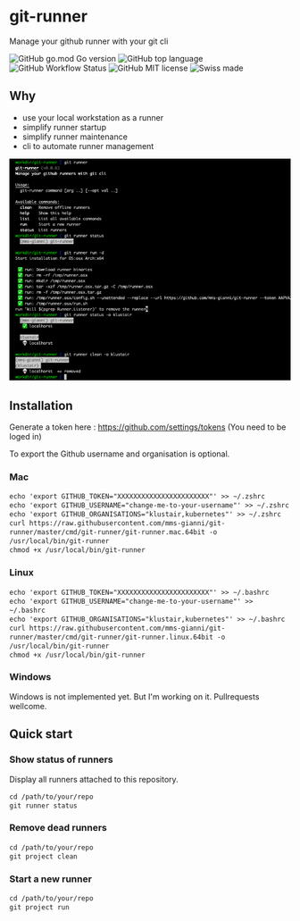 # git-runner
Manage your github runner with your git cli

![GitHub go.mod Go version](https://img.shields.io/github/go-mod/go-version/mms-gianni/git-runner)
![GitHub top language](https://img.shields.io/github/languages/top/mms-gianni/git-runner)
![GitHub Workflow Status](https://img.shields.io/github/workflow/status/mms-gianni/git-runner/Upload%20Release%20Asset)
![GitHub MIT license](https://img.shields.io/github/license/mms-gianni/git-runner)
![Swiss made](https://img.shields.io/badge/swiss%20made-100%25-red)
## Why
- use your local workstation as a runner
- simplify runner startup
- simplify runner maintenance
- cli to automate runner management

![Screenshot](docs/img/screenshot.png?raw=true "Screenshot")

## Installation
Generate a token here : https://github.com/settings/tokens (You need to be loged in)

To export the Github username and organisation is optional. 
### Mac
```
echo 'export GITHUB_TOKEN="XXXXXXXXXXXXXXXXXXXXXXX"' >> ~/.zshrc
echo 'export GITHUB_USERNAME="change-me-to-your-username"' >> ~/.zshrc
echo 'export GITHUB_ORGANISATIONS="klustair,kubernetes"' >> ~/.zshrc
curl https://raw.githubusercontent.com/mms-gianni/git-runner/master/cmd/git-runner/git-runner.mac.64bit -o /usr/local/bin/git-runner
chmod +x /usr/local/bin/git-runner
```

### Linux 
```
echo 'export GITHUB_TOKEN="XXXXXXXXXXXXXXXXXXXXXXX"' >> ~/.bashrc
echo 'export GITHUB_USERNAME="change-me-to-your-username"' >> ~/.bashrc
echo 'export GITHUB_ORGANISATIONS="klustair,kubernetes"' >> ~/.bashrc
curl https://raw.githubusercontent.com/mms-gianni/git-runner/master/cmd/git-runner/git-runner.linux.64bit -o /usr/local/bin/git-runner
chmod +x /usr/local/bin/git-runner
```

### Windows
Windows is not implemented yet. But I'm working on it. Pullrequests wellcome. 

## Quick start

### Show status of runners
Display all runners attached to this repository.
```
cd /path/to/your/repo
git runner status
```

### Remove dead runners
```
cd /path/to/your/repo
git project clean 
```

### Start a new runner
```
cd /path/to/your/repo
git project run
```
